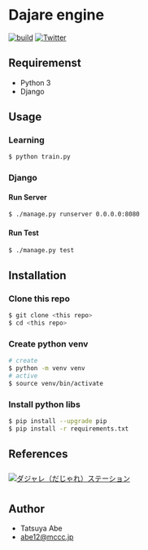 Dajare engine
=============

[![build](https://github.com/AjxLab/dajare-engine/workflows/build/badge.svg)](https://github.com/AjxLab/dajare-engine/actions)
[![Twitter](https://img.shields.io/badge/Twitter-%40rits_dajare-blue?style=flat-square&logo=twitter)](https://twitter.com/rits_dajare)

## Requiremenst
- Python 3
- Django


## Usage
### Learning
```sh
$ python train.py
```
### Django
#### Run Server
```sh
$ ./manage.py runserver 0.0.0.0:8080
```
#### Run Test
```sh
$ ./manage.py test
```


## Installation
### Clone this repo
```sh
$ git clone <this repo>
$ cd <this repo>
```
### Create python venv
```sh
# create
$ python -m venv venv
# active
$ source venv/bin/activate
```
### Install python libs
```sh
$ pip install --upgrade pip
$ pip install -r requirements.txt
```


## References
<div><a href="https://dajare.jp/" target="_blank"><img src="https://dajare.jp/library/image/Banner/Advertisement/Dajare180x28.png" alt="ダジャレ（だじゃれ）ステーション" border="0" vspace="8" onmouseover="this.src=this.src.replace('png','gif');" onmouseout="this.src=this.src.replace('gif','png');" /></a></div>

## Author
- Tatsuya Abe
- abe12@mccc.jp

